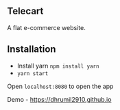 ## Telecart

A flat e-commerce website.

## Installation

*  Install yarn `npm install yarn`
*  `yarn start`

Open `localhost:8080` to open the app

Demo - https://dhrumil2910.github.io
